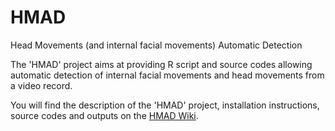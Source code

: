 # HMAD
Head Movements (and internal facial movements) Automatic Detection

The 'HMAD' project aims at providing R script and source codes allowing automatic detection of internal facial movements and head movements from a video record.

You will find the description of the 'HMAD' project, installation instructions, source codes and outputs on the [HMAD Wiki](https://github.com/srauzy/HMAD/wiki/Home).
